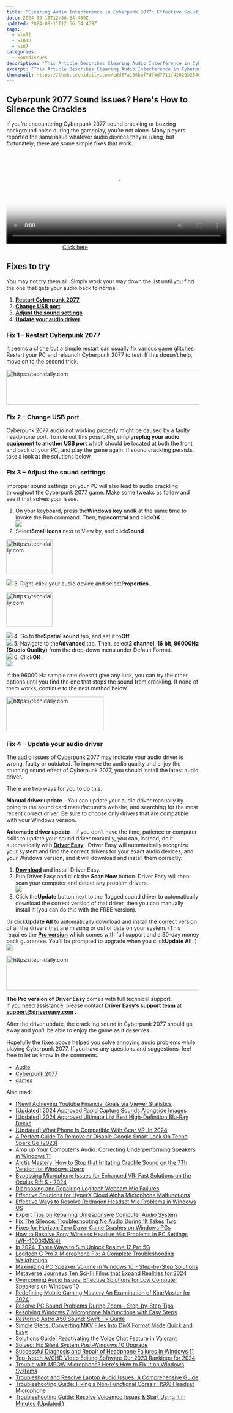 ```yaml
---
title: "Clearing Audio Interference in Cyberpunk 2077: Effective Solutions Unveiled"
date: 2024-09-10T12:56:54.459Z
updated: 2024-09-11T12:56:54.459Z
tags:
  - win11
  - win10
  - win7
categories:
  - SoundIssues
description: "This Article Describes Clearing Audio Interference in Cyberpunk 2077: Effective Solutions Unveiled"
excerpt: "This Article Describes Clearing Audio Interference in Cyberpunk 2077: Effective Solutions Unveiled"
thumbnail: https://thmb.techidaily.com/edd57a156bbf7df4d7711f42029b2540d33e03363e3c55cf994eda041a9cd465.jpg
---
```


## Cyberpunk 2077 Sound Issues? Here's How to Silence the Crackles

If you’re encountering Cyberpunk 2077 sound crackling or buzzing background noise during the gameplay, you’re not alone. Many players reported the same issue whatever audio devices they’re using, but fortunately, there are some simple fixes that work.





<!-- affiliate ads begin -->
<span id="1983552">
					<video width="576" height="240" style="cursor:pointer"
           poster="//a.impactradius-go.com/display-clicktoplayimage/1983552.png"
           onclick="if(!this.playClicked){this.play();this.setAttribute('controls',true);this.playClicked=true;}">
	   <source src="//a.impactradius-go.com/display-ad/22993-1983552">
	   <img src="//a.impactradius-go.com/display-clicktoplayimage/1983552.png" style="border: none; height: 100%; width: 100%; object-fit: contain">
	</video>
	<div style="width:360px;text-align:center"><a href="javascript:window.open(decodeURIComponent('https%3A%2F%2Fhomestyler.sjv.io%2Fc%2F5597632%2F1983552%2F22993'), '_blank');void(0);">Click here</a></div>
</span>
<img height="0" width="0" src="https://imp.pxf.io/i/5597632/1983552/22993" style="position:absolute;visibility:hidden;" border="0" />
<!-- affiliate ads end -->




## Fixes to try

 You may not try them all. Simply work your way down the list until you find the one that gets your audio back to normal.

1. **[Restart Cyberpunk 2077](https://tools.techidaily.com/drivereasy/download/)**
2. **[Change USB port](https://tools.techidaily.com/drivereasy/download/)**
3. **[Adjust the sound settings](https://tools.techidaily.com/drivereasy/download/)**
4. **[Update your audio driver](https://tools.techidaily.com/drivereasy/download/)**

### Fix 1 – Restart Cyberpunk 2077

 It seems a cliche but a simple restart can usually fix various game glitches. Restart your PC and relaunch Cyberpunk 2077 to test. If this doesn’t help, move on to the second trick.





<!-- affiliate ads begin -->
<a href="https://appsumo.8odi.net/c/5597632/2137380/7443" target="_top" id="2137380">
  <img src="//a.impactradius-go.com/display-ad/7443-2137380" border="0" alt="https://techidaily.com" width="728" height="90"/>
</a>
<img height="0" width="0" src="https://appsumo.8odi.net/i/5597632/2137380/7443" style="position:absolute;visibility:hidden;" border="0" />
<!-- affiliate ads end -->




### Fix 2 – Change USB port

 Cyberpunk 2077 audio not working properly might be caused by a faulty headphone port. To rule out this possibility, simply**replug your audio equipment to another USB port** which should be located at both the front and back of your PC, and play the game again. If sound crackling persists, take a look at the solutions below.

### Fix 3 – Adjust the sound settings

 Improper sound settings on your PC will also lead to audio crackling throughout the Cyberpunk 2077 game. Make some tweaks as follow and see if that solves your issue.

1. On your keyboard, press the**Windows key** and**R** at the same time to invoke the Run command. Then, type**control** and click**OK** .  
![](https://images.drivereasy.com/wp-content/uploads/2020/12/1-3.jpg)
2. Select**Small icons** next to View by, and click**Sound** .  




<!-- affiliate ads begin -->
<a href="https://aligracehair.sjv.io/c/5597632/2115926/19272" target="_top" id="2115926">
  <img src="//a.impactradius-go.com/display-ad/19272-2115926" border="0" alt="https://techidaily.com" width="120" height="90"/>
</a>
<img height="0" width="0" src="https://aligracehair.sjv.io/i/5597632/2115926/19272" style="position:absolute;visibility:hidden;" border="0" />
<!-- affiliate ads end -->




![](https://images.drivereasy.com/wp-content/uploads/2020/12/2-5.jpg)
3. Right-click your audio device and select**Properties** .  




<!-- affiliate ads begin -->
<a href="https://aligracehair.sjv.io/c/5597632/2135364/19272" target="_top" id="2135364">
  <img src="//a.impactradius-go.com/display-ad/19272-2135364" border="0" alt="https://techidaily.com" width="120" height="90"/>
</a>
<img height="0" width="0" src="https://aligracehair.sjv.io/i/5597632/2135364/19272" style="position:absolute;visibility:hidden;" border="0" />
<!-- affiliate ads end -->




![](https://images.drivereasy.com/wp-content/uploads/2020/12/3-6.jpg)
4. Go to the**Spatial sound** tab, and set it to**Off** .  
![](https://images.drivereasy.com/wp-content/uploads/2020/12/4.jpg)
5. Navigate to the**Advanced** tab. Then, select**2 channel, 16 bit, 96000Hz (Studio Quality)** from the drop-down menu under Default Format.  
![](https://images.drivereasy.com/wp-content/uploads/2020/12/5.jpg)
6. Click**OK** .  
![](https://images.drivereasy.com/wp-content/uploads/2020/12/7-1.jpg)

 If the 96000 Hz sample rate doesn’t give any luck, you can try the other options until you find the one that stops the sound from crackling. If none of them works, continue to the next method below.





<!-- affiliate ads begin -->
<a href="https://25home.pxf.io/c/5597632/2123473/16836" target="_top" id="2123473">
  <img src="//a.impactradius-go.com/display-ad/16836-2123473" border="0" alt="https://techidaily.com" width="254" height="90"/>
</a>
<img height="0" width="0" src="https://25home.pxf.io/i/5597632/2123473/16836" style="position:absolute;visibility:hidden;" border="0" />
<!-- affiliate ads end -->




### Fix 4 – Update your audio driver

 The audio issues of Cyberpunk 2077 may indicate your audio driver is wrong, faulty or outdated. To improve the audio quality and enjoy the stunning sound effect of Cyberpunk 2077, you should install the latest audio driver.

There are two ways for you to do this:

**Manual driver update** – You can update your audio driver manually by going to the sound card manufacturer’s website, and searching for the most recent correct driver. Be sure to choose only drivers that are compatible with your Windows version.

**Automatic driver update** – If you don’t have the time, patience or computer skills to update your sound driver manually, you can, instead, do it automatically with **[Driver Easy](https://tools.techidaily.com/drivereasy/download/)**  . Driver Easy will automatically recognize your system and find the correct drivers for your exact audio devices, and your Windows version, and it will download and install them correctly:

1. **[Download](https://tools.techidaily.com/drivereasy/download/)**  and install Driver Easy.
2. Run Driver Easy and click the **Scan Now** button. Driver Easy will then scan your computer and detect any problem drivers.  
![](https://images.drivereasy.com/wp-content/uploads/2020/12/de-1-1.jpg)
3. Click the**Update** button next to the flagged sound driver to automatically download the correct version of that driver, then you can manually install it (you can do this with the FREE version).  

 Or click**Update All** to automatically download and install the correct version of all the drivers that are missing or out of date on your system. (This requires the **[Pro version](https://tools.techidaily.com/drivereasy/download/)**  which comes with full support and a 30-day money back guarantee. You’ll be prompted to upgrade when you click**Update All** .)  
![](https://images.drivereasy.com/wp-content/uploads/2020/12/3-2-2.jpg)





<!-- affiliate ads begin -->
<a href="https://unicoeye.pxf.io/c/5597632/2134223/18498" target="_top" id="2134223">
  <img src="//a.impactradius-go.com/display-ad/18498-2134223" border="0" alt="https://techidaily.com" width="728" height="90"/>
</a>
<img height="0" width="0" src="https://unicoeye.pxf.io/i/5597632/2134223/18498" style="position:absolute;visibility:hidden;" border="0" />
<!-- affiliate ads end -->




**The Pro version of Driver Easy** comes with full technical support.  
 If you need assistance, please contact **Driver Easy’s support team** at **[support@drivereasy.com](https://tools.techidaily.com/drivereasy/download/) .**

 After the driver update, the crackling sound in Cyberpunk 2077 should go away and you’ll be able to enjoy the game as it deserves.

 Hopefully the fixes above helped you solve annoying audio problems while playing Cyberpunk 2077\. If you have any questions and suggestions, feel free to let us know in the comments.

* [Audio](https://tools.techidaily.com/drivereasy/download/)
* [Cyberpunk 2077](https://tools.techidaily.com/drivereasy/download/)
* [games](https://tools.techidaily.com/drivereasy/download/)

<ins class="adsbygoogle"
     style="display:block"
     data-ad-format="autorelaxed"
     data-ad-client="ca-pub-7571918770474297"
     data-ad-slot="1223367746"></ins>



<ins class="adsbygoogle"
     style="display:block"
     data-ad-client="ca-pub-7571918770474297"
     data-ad-slot="8358498916"
     data-ad-format="auto"
     data-full-width-responsive="true"></ins>





<span class="atpl-alsoreadstyle">Also read:</span>
<div><ul>
<li><a href="https://youtube-zero.techidaily.com/chieving-youtube-financial-goals-via-viewer-statistics/"><u>[New] Achieving Youtube Financial Goals via Viewer Statistics</u></a></li>
<li><a href="https://screen-activity-recording.techidaily.com/updated-2024-approved-rapid-capture-sounds-alongside-images/"><u>[Updated] 2024 Approved Rapid Capture Sounds Alongside Images</u></a></li>
<li><a href="https://vp-tips.techidaily.com/updated-2024-approved-ultimate-list-best-high-definition-blu-ray-decks/"><u>[Updated] 2024 Approved Ultimate List Best High-Definition Blu-Ray Decks</u></a></li>
<li><a href="https://fox-http.techidaily.com/updated-what-phone-is-compatible-with-gear-vr-in-2024/"><u>[Updated] What Phone Is Compatible With Gear VR, In 2024</u></a></li>
<li><a href="https://unlock-android.techidaily.com/a-perfect-guide-to-remove-or-disable-google-smart-lock-on-tecno-spark-go-2023-by-drfone-android/"><u>A Perfect Guide To Remove or Disable Google Smart Lock On Tecno Spark Go (2023)</u></a></li>
<li><a href="https://sound-issues.techidaily.com/amp-up-your-computers-audio-correcting-underperforming-speakers-in-windows-11/"><u>Amp up Your Computer's Audio: Correcting Underperforming Speakers in Windows 11</u></a></li>
<li><a href="https://sound-issues.techidaily.com/arctis-mastery-how-to-stop-that-irritating-crackle-sound-on-the-7th-version-for-windows-users/"><u>Arctis Mastery: How to Stop that Irritating Crackle Sound on the 7Th Version for Windows Users</u></a></li>
<li><a href="https://sound-issues.techidaily.com/bypassing-microphone-issues-for-enhanced-vr-fast-solutions-on-the-oculus-rift-s-2024/"><u>Bypassing Microphone Issues for Enhanced VR: Fast Solutions on the Oculus Rift S - 2024</u></a></li>
<li><a href="https://sound-issues.techidaily.com/diagnosing-and-repairing-logitech-webcam-mic-failures/"><u>Diagnosing and Repairing Logitech Webcam Mic Failures</u></a></li>
<li><a href="https://sound-issues.techidaily.com/effective-solutions-for-hyperx-cloud-alpha-microphone-malfunctions/"><u>Effective Solutions for HyperX Cloud Alpha Microphone Malfunctions</u></a></li>
<li><a href="https://sound-issues.techidaily.com/effective-ways-to-resolve-redragon-headset-mic-problems-in-windows-os/"><u>Effective Ways to Resolve Redragon Headset Mic Problems in Windows OS</u></a></li>
<li><a href="https://sound-issues.techidaily.com/expert-tips-on-repairing-unresponsive-computer-audio-system/"><u>Expert Tips on Repairing Unresponsive Computer Audio System</u></a></li>
<li><a href="https://sound-issues.techidaily.com/fix-the-silence-troubleshooting-no-audio-during-it-takes-two/"><u>Fix The Silence: Troubleshooting No Audio During 'It Takes Two'</u></a></li>
<li><a href="https://win-solutions.techidaily.com/fixes-for-horizon-zero-dawn-game-crashes-on-windows-pcs/"><u>Fixes for Horizon Zero Dawn Game Crashes on Windows PCs</u></a></li>
<li><a href="https://sound-issues.techidaily.com/how-to-resolve-sony-wireless-headset-mic-problems-in-pc-settings-wh-1000xm34/"><u>How to Resolve Sony Wireless Headset Mic Problems in PC Settings (WH-1000XM3/4)</u></a></li>
<li><a href="https://sim-unlock.techidaily.com/in-2024-three-ways-to-sim-unlock-realme-12-pro-5g-by-drfone-android/"><u>In 2024, Three Ways to Sim Unlock Realme 12 Pro 5G</u></a></li>
<li><a href="https://sound-issues.techidaily.com/logitech-g-pro-x-microphone-fix-a-complete-troubleshooting-walkthrough/"><u>Logitech G Pro X Microphone Fix: A Complete Troubleshooting Walkthrough</u></a></li>
<li><a href="https://sound-issues.techidaily.com/maximizing-pc-speaker-volume-in-windows-10-step-by-step-solutions/"><u>Maximizing PC Speaker Volume in Windows 10 - Step-by-Step Solutions</u></a></li>
<li><a href="https://fox-access.techidaily.com/metaverse-journeys-ten-sci-fi-films-that-expand-realities-for-2024/"><u>Metaverse Journeys Ten Sci-Fi Films that Expand Realities for 2024</u></a></li>
<li><a href="https://sound-issues.techidaily.com/overcoming-audio-issues-effective-solutions-for-low-computer-speakers-on-windows-10/"><u>Overcoming Audio Issues: Effective Solutions for Low Computer Speakers on Windows 10</u></a></li>
<li><a href="https://extra-approaches.techidaily.com/redefining-mobile-gaming-mastery-an-examination-of-kinemaster-for-2024/"><u>Redefining Mobile Gaming Mastery An Examination of KineMaster for 2024</u></a></li>
<li><a href="https://sound-issues.techidaily.com/resolve-pc-sound-problems-during-zoom-step-by-step-tips/"><u>Resolve PC Sound Problems During Zoom - Step-by-Step Tips</u></a></li>
<li><a href="https://sound-issues.techidaily.com/resolving-windows-7-microphone-malfunctions-with-easy-steps/"><u>Resolving Windows 7 Microphone Malfunctions with Easy Steps</u></a></li>
<li><a href="https://sound-issues.techidaily.com/restoring-astro-a50-sound-swift-fix-guide/"><u>Restoring Astro A50 Sound: Swift Fix Guide</u></a></li>
<li><a href="https://media-tips.techidaily.com/simple-steps-converting-mkv-files-into-divx-format-made-quick-and-easy/"><u>Simple Steps: Converting MKV Files Into DivX Format Made Quick and Easy</u></a></li>
<li><a href="https://sound-issues.techidaily.com/solutions-guide-reactivating-the-voice-chat-feature-in-valorant/"><u>Solutions Guide: Reactivating the Voice Chat Feature in Valorant</u></a></li>
<li><a href="https://sound-issues.techidaily.com/solved-fix-silent-system-post-windows-10-upgrade/"><u>Solved: Fix Silent System Post-Windows 10 Upgrade</u></a></li>
<li><a href="https://sound-issues.techidaily.com/successful-diagnosis-and-repair-of-headphone-failures-in-windows-11/"><u>Successful Diagnosis and Repair of Headphone Failures in Windows 11</u></a></li>
<li><a href="https://ai-driven-video-production.techidaily.com/top-notch-avchd-video-editing-software-our-2023-rankings-for-2024/"><u>Top-Notch AVCHD Video Editing Software Our 2023 Rankings for 2024</u></a></li>
<li><a href="https://sound-issues.techidaily.com/trouble-with-mpow-microphone-heres-how-to-fix-it-on-windows-systems/"><u>Trouble with MPOW Microphone? Here's How to Fix It on Windows Systems</u></a></li>
<li><a href="https://sound-issues.techidaily.com/troubleshoot-and-resolve-laptop-audio-issues-a-comprehensive-guide/"><u>Troubleshoot and Resolve Laptop Audio Issues: A Comprehensive Guide</u></a></li>
<li><a href="https://sound-issues.techidaily.com/troubleshooting-guide-fixing-a-non-functional-corsair-hs60-headset-microphone/"><u>Troubleshooting Guide: Fixing a Non-Functional Corsair HS60 Headset Microphone</u></a></li>
<li><a href="https://sound-issues.techidaily.com/troubleshooting-guide-resolve-voicemod-issues-and-start-using-it-in-minutes-updated/"><u>Troubleshooting Guide: Resolve Voicemod Issues & Start Using It in Minutes (Updated )</u></a></li>
</ul></div>





